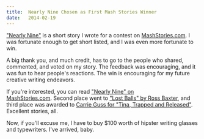 ```yaml
---
title:  Nearly Nine Chosen as First Mash Stories Winner
date:   2014-02-19
---
```

<a href="http://mashstories.com/nearly-nine/">"Nearly Nine"</a> is a short story I wrote for a contest on <a href="http://www.mashstories.com">MashStories.com</a>. I was fortunate enough to get short listed, and I was even more fortunate to win.

<!--more-->

A big thank you, and much credit, has to go to the people who shared, commented, and voted on my story. The feedback was encouraging, and it was fun to hear people's reactions. The win is encouraging for my future creative writing endeavors.

If you're interested, you can read <a href="http://mashstories.com/previouslypublished/nearly-nine/" target="_blank">"Nearly Nine" on MashStories.com</a>. Second place went to <a href="http://mashstories.com/lost-balls/" target="_blank">"Lost Balls" by Ross Baxter</a>, and third place was awarded to <a href="http://mashstories.com/tina-trapped-released/" target="_blank">Carrie Guss for "Tina, Trapped and Released"</a>. Excellent stories, all.

Now, if you'll excuse me, I have to buy $100 worth of hipster writing glasses and typewriters. I've arrived, baby.
